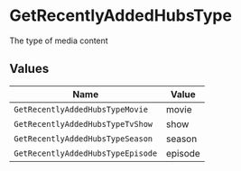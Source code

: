 # GetRecentlyAddedHubsType

The type of media content



## Values

| Name                              | Value                             |
| --------------------------------- | --------------------------------- |
| `GetRecentlyAddedHubsTypeMovie`   | movie                             |
| `GetRecentlyAddedHubsTypeTvShow`  | show                              |
| `GetRecentlyAddedHubsTypeSeason`  | season                            |
| `GetRecentlyAddedHubsTypeEpisode` | episode                           |